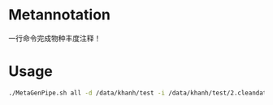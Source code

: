 # Metannotation

一行命令完成物种丰度注释！

# Usage

```bash
./MetaGenPipe.sh all -d /data/khanh/test -i /data/khanh/test/2.cleandata/ -b /public/database/kraken/kraken2/PlusPF/20241228 --r1-pattern ".un.1.fq.gz" --r2-pattern ".un.2.fq.gz" --size 1
```
